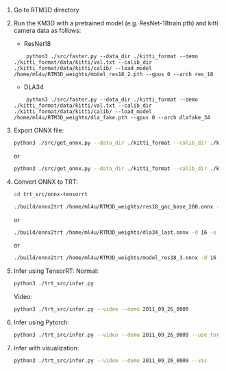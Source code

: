 1. Go to RTM3D directory

2. Run the KM3D with a pretrained model (e.g. ResNet-18train.pth) and kitti camera data as follows:
    * ResNet18
    ~~~
        python3 ./src/faster.py --data_dir ./kitti_format --demo ./kitti_format/data/kitti/val.txt --calib_dir ./kitti_format/data/kitti/calib/ --load_model /home/ml4u/RTM3D_weights/model_res18_2.pth --gpus 0 --arch res_18
    ~~~

    * DLA34
    ~~~
        python3 ./src/faster.py --data_dir ./kitti_format --demo ./kitti_format/data/kitti/val.txt --calib_dir ./kitti_format/data/kitti/calib/ --load_model /home/ml4u/RTM3D_weights/dla_fake.pth --gpus 0 --arch dlafake_34

    ~~~

6. Export ONNX file: 
    ```bash
    python3 ./src/get_onnx.py --data_dir ./kitti_format --calib_dir ./kitti_format/data/kitti/calib/ --load_model /home/ml4u/RTM3D_weights/res18_gac_base_200.pth --gpus 0 --arch resjs_18
    ```

    or 
    ```bash
    python3 ./src/get_onnx.py --data_dir ./kitti_format --calib_dir ./kitti_format/data/kitti/calib/ --load_model /home/ml4u/RTM3D_weights/dla34_last.pth --gpus 0 --arch dlajs_34
    ```

7. Convert ONNX to TRT:
    ```bash
    cd trt_src/onnx-tensorrt
    ```

    ```bash
    ./build/onnx2trt /home/ml4u/RTM3D_weights/res18_gac_base_200.onnx -d 8 -o /home/ml4u/RTM3D_weights/res18_gac_base_int8.trt -c /home/ml4u/RTM3Dv2/kitti_format/data/kitti/calib_jetson.txt -b 1
    ```

    or 
    ```bash
    ./build/onnx2trt /home/ml4u/RTM3D_weights/dla34_last.onnx -d 16 -o /home/ml4u/RTM3D_weights/dla34_last.trt -b 1
    ```

    or 
    ```bash
    ./build/onnx2trt /home/ml4u/RTM3D_weights/model_res18_3.onnx -d 16 -o /home/ml4u/RTM3D_weights/model_res18_3.trt -b 1
    ```

8. Infer using TensorRT:
    Normal:
    ```bash
    python3 ./trt_src/infer.py
    ```
    Video:
    ```bash
    python3 ./trt_src/infer.py --video --demo 2011_09_26_0009
    ```

9. Infer using Pytorch:
    ```bash
    python3 ./trt_src/infer.py --video --demo 2011_09_26_0009 --use_torch
    ```

9. Infer with visualization:
    ```bash
    python3 ./trt_src/infer.py --video --demo 2011_09_26_0009 --vis
    ```


